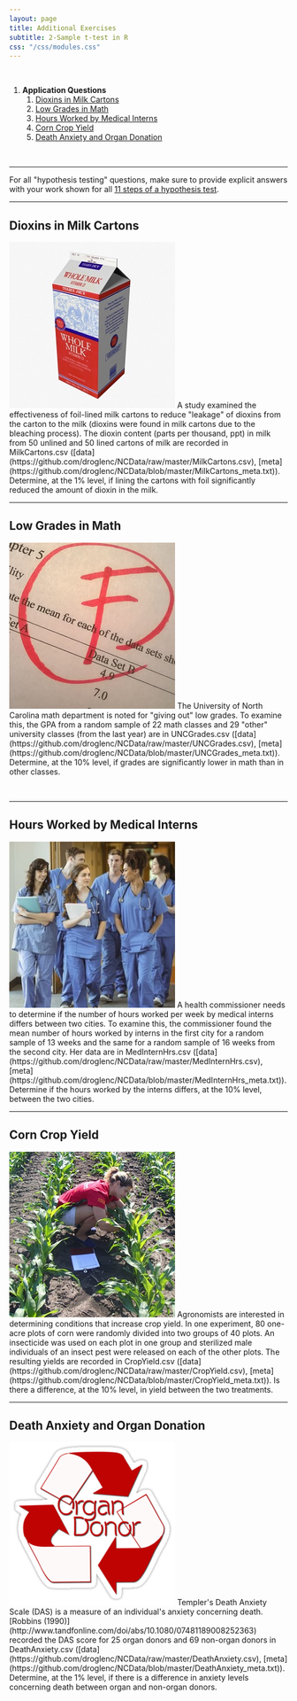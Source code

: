 ```yaml
---
layout: page
title: Additional Exercises
subtitle: 2-Sample t-test in R
css: "/css/modules.css"
---
```


&nbsp;

1. **Application Questions**
    1. [Dioxins in Milk Cartons](#dioxins-in-milk-cartons)
    1. [Low Grades in Math](#low-grades-in-math)
    1. [Hours Worked by Medical Interns](#hours-worked-by-medical-interns)
    1. [Corn Crop Yield](#corn-crop-yield)
    1. [Death Anxiety and Organ Donation](#death-anxiety-and-organ-donation)

&nbsp;

----

<div class="alert alert-success">For all "hypothesis testing" questions, make sure to provide explicit answers with your work shown for all <a href="../11-steps">11 steps of a hypothesis test</a>.
</div>

----

## Dioxins in Milk Cartons
<img src="zimgs/milk-carton.jpg" alt="Milk Carton" class="img-right">
A study examined the effectiveness of foil-lined milk cartons to reduce "leakage" of dioxins from the carton to the milk (dioxins were found in milk cartons due to the bleaching process). The dioxin content (parts per thousand, ppt) in milk from 50 unlined and 50 lined cartons of milk are recorded in MilkCartons.csv ([data](https://github.com/droglenc/NCData/raw/master/MilkCartons.csv), [meta](https://github.com/droglenc/NCData/blob/master/MilkCartons_meta.txt)). Determine, at the 1% level, if lining the cartons with foil significantly reduced the amount of dioxin in the milk.

----

## Low Grades in Math
<img src="zimgs/F-grade.jpg" alt="An F" class="img-right">
The University of North Carolina math department is noted for "giving out" low grades. To examine this, the GPA from a random sample of 22 math classes and 29 "other" university classes (from the last year) are in UNCGrades.csv ([data](https://github.com/droglenc/NCData/raw/master/UNCGrades.csv), [meta](https://github.com/droglenc/NCData/blob/master/UNCGrades_meta.txt)). Determine, at the 10% level, if grades are significantly lower in math than in other classes.

&nbsp;

----

## Hours Worked by Medical Interns
<img src="zimgs/interns.jpg" alt="Interns" class="img-right">
A health commissioner needs to determine if the number of hours worked per week by medical interns differs between two cities. To examine this, the commissioner found the mean number of hours worked by interns in the first city for a random sample of 13 weeks and the same for a random sample of 16 weeks from the second city. Her data are in MedInternHrs.csv ([data](https://github.com/droglenc/NCData/raw/master/MedInternHrs.csv), [meta](https://github.com/droglenc/NCData/blob/master/MedInternHrs_meta.txt)). Determine if the hours worked by the interns differs, at the 10% level, between the two cities.

----

## Corn Crop Yield
<img src="zimgs/corn-crop-yield.jpg" alt="Corn Crop Yield" class="img-right">
Agronomists are interested in determining conditions that increase crop yield. In one experiment, 80 one-acre plots of corn were randomly divided into two groups of 40 plots. An insecticide was used on each plot in one group and sterilized male individuals of an insect pest were released on each of the other plots. The resulting yields are recorded in CropYield.csv ([data](https://github.com/droglenc/NCData/raw/master/CropYield.csv), [meta](https://github.com/droglenc/NCData/blob/master/CropYield_meta.txt)). Is there a difference, at the 10% level, in yield between the two treatments.

----

## Death Anxiety and Organ Donation
<img src="zimgs/organ-donor.png" alt="Organ Donor" class="img-right">
Templer's Death Anxiety Scale (DAS) is a measure of an individual's anxiety concerning death. [Robbins (1990)](http://www.tandfonline.com/doi/abs/10.1080/07481189008252363) recorded the DAS score for 25 organ donors and 69 non-organ donors in DeathAnxiety.csv ([data](https://github.com/droglenc/NCData/raw/master/DeathAnxiety.csv), [meta](https://github.com/droglenc/NCData/blob/master/DeathAnxiety_meta.txt)). Determine, at the 1% level, if there is a difference in anxiety levels concerning death between organ and non-organ donors.

